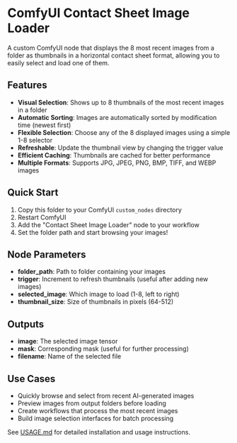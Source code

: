 # ComfyUI Contact Sheet Image Loader

A custom ComfyUI node that displays the 8 most recent images from a folder as thumbnails in a horizontal contact sheet format, allowing you to easily select and load one of them.

## Features

- **Visual Selection**: Shows up to 8 thumbnails of the most recent images in a folder
- **Automatic Sorting**: Images are automatically sorted by modification time (newest first)
- **Flexible Selection**: Choose any of the 8 displayed images using a simple 1-8 selector
- **Refreshable**: Update the thumbnail view by changing the trigger value
- **Efficient Caching**: Thumbnails are cached for better performance
- **Multiple Formats**: Supports JPG, JPEG, PNG, BMP, TIFF, and WEBP images

## Quick Start

1. Copy this folder to your ComfyUI `custom_nodes` directory
2. Restart ComfyUI
3. Add the "Contact Sheet Image Loader" node to your workflow
4. Set the folder path and start browsing your images!

## Node Parameters

- **folder_path**: Path to folder containing your images
- **trigger**: Increment to refresh thumbnails (useful after adding new images)
- **selected_image**: Which image to load (1-8, left to right)
- **thumbnail_size**: Size of thumbnails in pixels (64-512)

## Outputs

- **image**: The selected image tensor
- **mask**: Corresponding mask (useful for further processing)
- **filename**: Name of the selected file

## Use Cases

- Quickly browse and select from recent AI-generated images
- Preview images from output folders before loading
- Create workflows that process the most recent images
- Build image selection interfaces for batch processing

See [USAGE.md](USAGE.md) for detailed installation and usage instructions.
